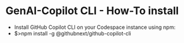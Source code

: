 # GenAI-Copilot CLI - How-To install
  * Install GitHub Copilot CLI on your Codespace instance using npm:
  * $>npm install -g @githubnext/github-copilot-cli
